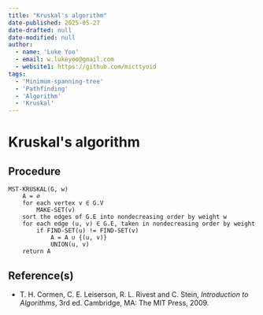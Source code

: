 ```yaml
---
title: "Kruskal's algorithm"
date-published: 2025-05-27
date-drafted: null
date-modified: null
author:
  - name: 'Luke Yoo'
  - email: w.lukeyoo@gmail.com
  - website1: https://github.com/micttyoid
tags:
  - 'Minimum-spanning-tree'
  - 'Pathfinding'
  - 'Algorithm'
  - 'Kruskal' 
---
```


# Kruskal's algorithm

## Procedure

```pseudo
MST-KRUSKAL(G, w)
    A = ∅
    for each vertex v ∈ G.V
        MAKE-SET(v)
    sort the edges of G.E into nondecreasing order by weight w
    for each edge (u, v) ∈ G.E, taken in nondecreasing order by weight
        if FIND-SET(u) != FIND-SET(v)
            A = A ∪ {(u, v)}
            UNION(u, v)
    return A
```

## Reference(s)

- T. H. Cormen, C. E. Leiserson, R. L. Rivest and C. Stein, _Introduction to Algorithms_, 3rd ed. Cambridge, MA: The MIT Press, 2009.